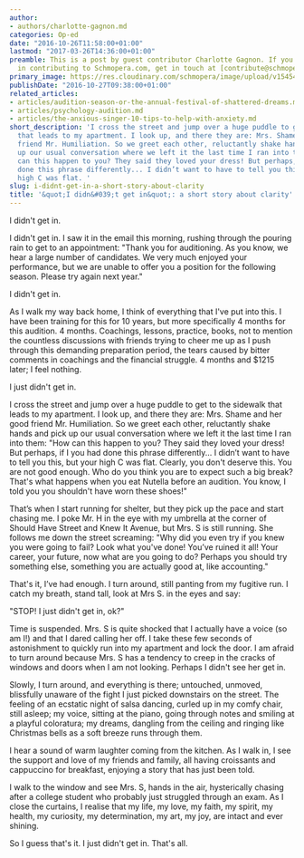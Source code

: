 ```yaml
---
author:
- authors/charlotte-gagnon.md
categories: Op-ed
date: "2016-10-26T11:58:00+01:00"
lastmod: "2017-03-26T14:36:00+01:00"
preamble: This is a post by guest contributor Charlotte Gagnon. If you're interested
  in contributing to Schmopera.com, get in touch at [contribute@schmopera.com!](mailto:contribute@schmopera.com)
primary_image: https://res.cloudinary.com/schmopera/image/upload/v1545409169/media/webhook-uploads/1477480666967/2016-10-26---Clarity.jpg.jpg
publishDate: "2016-10-27T09:38:00+01:00"
related_articles:
- articles/audition-season-or-the-annual-festival-of-shattered-dreams.md
- articles/psychology-audition.md
- articles/the-anxious-singer-10-tips-to-help-with-anxiety.md
short_description: 'I cross the street and jump over a huge puddle to get to the sidewalk
  that leads to my apartment. I look up, and there they are: Mrs. Shame and her good
  friend Mr. Humiliation. So we greet each other, reluctantly shake hands and pick
  up our usual conversation where we left it the last time I ran into them: &quot;How
  can this happen to you? They said they loved your dress! But perhaps, if I you had
  done this phrase differently... I didn’t want to have to tell you this, but your
  high C was flat. '
slug: i-didnt-get-in-a-short-story-about-clarity
title: '&quot;I didn&#039;t get in&quot;: a short story about clarity'
---
```


I didn't get in.

I didn't get in.  I saw it in the email this morning, rushing through the pouring rain to get to an appointment: "Thank you for auditioning.  As you know, we hear a large number of candidates.  We very much enjoyed your performance, but we are unable to offer you a position for the following season.  Please try again next year."

I didn't get in.

As I walk my way back home, I think of everything that I've put into this.  I have been training for this for 10 years, but more specifically 4 months for this audition.  4 months.  Coachings, lessons, practice, books, not to mention the countless discussions with friends trying to cheer me up as I push through this demanding preparation period, the tears caused by bitter comments in coachings and the financial struggle.  4 months and $1215 later; I feel nothing.

I just didn't get in.

I cross the street and jump over a huge puddle to get to the sidewalk that leads to my apartment.  I look up, and there they are: Mrs. Shame and her good friend Mr. Humiliation.  So we greet each other, reluctantly shake hands and pick up our usual conversation where we left it the last time I ran into them: "How can this happen to you?  They said they loved your dress! But perhaps, if I you had done this phrase differently... I didn’t want to have to tell you this, but your high C was flat. Clearly, you don't deserve this.  You are not good enough.  Who do you think you are to expect such a big break?  That's what happens when you eat Nutella before an audition.  You know, I told you you shouldn't have worn these shoes!"

That’s when I start running for shelter, but they pick up the pace and start chasing me.  I poke Mr. H in the eye with my umbrella at the corner of Should Have Street and Knew It Avenue, but Mrs. S is still running.  She follows me down the street screaming: "Why did you even try if you knew you were going to fail?  Look what you've done!  You’ve ruined it all!  Your career, your future, now what are you going to do? Perhaps you should try something else, something you are actually good at, like accounting."

That's it, I’ve had enough.  I turn around, still panting from my fugitive run.  I catch my breath, stand tall, look at Mrs S. in the eyes and say:

"STOP! I just didn't get in, ok?"

Time is suspended.  Mrs. S is quite shocked that I actually have a voice (so am I!) and that I dared calling her off.  I take these few seconds of astonishment to quickly run into my apartment and lock the door.  I am afraid to turn around because Mrs. S has a tendency to creep in the cracks of windows and doors when I am not looking.  Perhaps I didn't see her get in.

Slowly, I turn around, and everything is there; untouched, unmoved, blissfully unaware of the fight I just picked downstairs on the street. The feeling of an ecstatic night of salsa dancing, curled up in my comfy chair, still asleep; my voice, sitting at the piano, going through notes and smiling at a playful coloratura; my dreams, dangling from the ceiling and ringing like Christmas bells as a soft breeze runs through them.

I hear a sound of warm laughter coming from the kitchen.  As I walk in, I see the support and love of my friends and family, all having croissants and cappuccino for breakfast, enjoying a story that has just been told.

I walk to the window and see Mrs. S, hands in the air, hysterically chasing after a college student who probably just struggled through an exam.  As I close the curtains, I realise that my life, my love, my faith, my spirit, my health, my curiosity, my determination, my art, my joy, are intact and ever shining.

So I guess that's it. I just didn't get in.  That's all.
